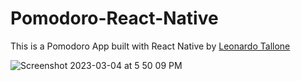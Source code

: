 # Pomodoro-React-Native
This is a Pomodoro App built with React Native by [Leonardo Tallone](https://github.com/leonardotallone)

![Screenshot 2023-03-04 at 5 50 09 PM](https://user-images.githubusercontent.com/43630417/222992547-203b833a-4c95-4b80-8b70-a5273b016ac5.png)
